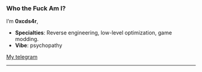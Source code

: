### Who the Fuck Am I?

I’m **0xcds4r**,

- **Specialties**: Reverse engineering, low-level optimization, game modding.
- **Vibe**: psychopathy

[My telegram](https://t.me/burnagfy)

---
